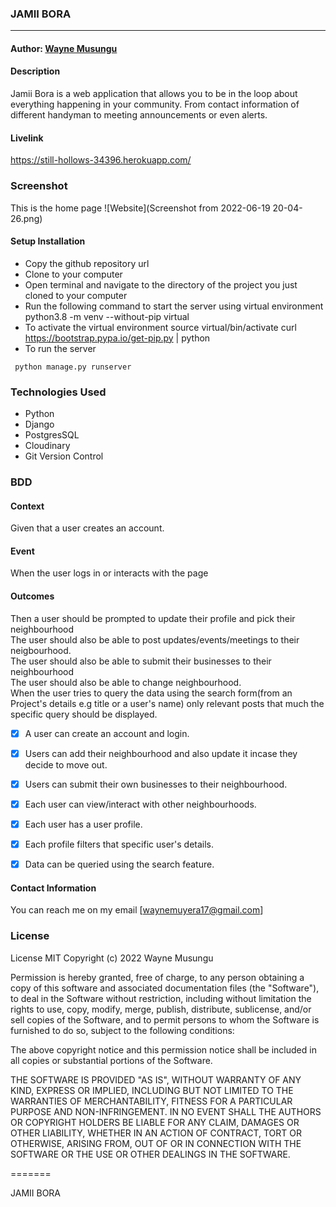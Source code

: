 ### **JAMII BORA**

****


#### Author: [Wayne Musungu](https://github.com/WayneMusungu)

#### **Description**
Jamii Bora is a web application that allows you to be in the loop about everything happening in your community. From contact information of different handyman to meeting announcements or even alerts.

#### Livelink
https://still-hollows-34396.herokuapp.com/

### Screenshot
This is the home page
![Website](Screenshot from 2022-06-19 20-04-26.png)



#### Setup Installation
* Copy the github repository url
* Clone to your computer
* Open terminal and navigate to the directory of the project you just cloned to your computer
* Run the following command to start the server using virtual environment
python3.8 -m venv --without-pip virtual
* To activate the virtual environment
source virtual/bin/activate
curl https://bootstrap.pypa.io/get-pip.py | python
* To run the server

``` python manage.py runserver```

### Technologies Used



* Python
* Django
* PostgresSQL
* Cloudinary
* Git Version Control

### BDD
 #### Context
  Given that a user creates an account.
 #### Event
  When the user logs in or interacts with the page
#### Outcomes
  Then a user should be prompted to update their profile and pick their neighbourhood\
  The user should also be able to post updates/events/meetings to their neigbourhood.\
  The user should also be able to submit their businesses to their neighbourhood\
  The user should also be able to change neighbourhood.\
  When the user tries to query the data using the search form(from an Project's details e.g title or a user's name) only relevant posts that much the specific query should be displayed.

* [x] A user can create an account and login.
* [x] Users can add their neighbourhood and also update it incase they decide to move out.
* [x] Users can submit their own businesses to their neighbourhood.
* [x] Each user can view/interact with other neighbourhoods.
* [x] Each user has a user profile.
* [x] Each profile filters that specific user's details.
* [x] Data can be queried using the search feature.


#### Contact Information

You can reach me on my email [waynemuyera17@gmail.com]



### License

License
MIT Copyright (c) 2022 Wayne Musungu

Permission is hereby granted, free of charge, to any person obtaining a copy of this software and associated documentation files (the "Software"), to deal in the Software without restriction, including without limitation the rights to use, copy, modify, merge, publish, distribute, sublicense, and/or sell copies of the Software, and to permit persons to whom the Software is furnished to do so, subject to the following conditions:

The above copyright notice and this permission notice shall be included in all copies or substantial portions of the Software.

THE SOFTWARE IS PROVIDED "AS IS", WITHOUT WARRANTY OF ANY KIND, EXPRESS OR IMPLIED, INCLUDING BUT NOT LIMITED TO THE WARRANTIES OF MERCHANTABILITY, FITNESS FOR A PARTICULAR PURPOSE AND NON-INFRINGEMENT. IN NO EVENT SHALL THE AUTHORS OR COPYRIGHT HOLDERS BE LIABLE FOR ANY CLAIM, DAMAGES OR OTHER LIABILITY, WHETHER IN AN ACTION OF CONTRACT, TORT OR OTHERWISE, ARISING FROM, OUT OF OR IN CONNECTION WITH THE SOFTWARE OR THE USE OR OTHER DEALINGS IN THE SOFTWARE.

=======

JAMII BORA